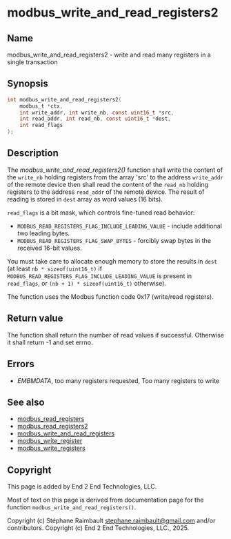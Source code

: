 # modbus_write_and_read_registers2

## Name

modbus_write_and_read_registers2 - write and read many registers in a single transaction

## Synopsis

```c
int modbus_write_and_read_registers2(
    modbus_t *ctx,
    int write_addr, int write_nb, const uint16_t *src,
    int read_addr, int read_nb, const uint16_t *dest,
    int read_flags
);
```

## Description

The *modbus_write_and_read_registers2()* function shall write the content of the
`write_nb` holding registers from the array 'src' to the address `write_addr` of
the remote device then shall read the content of the `read_nb` holding registers
to the address `read_addr` of the remote device. The result of reading is stored
in `dest` array as word values (16 bits).

`read_flags` is a bit mask, which controls fine-tuned read behavior:

- `MODBUS_READ_REGISTERS_FLAG_INCLUDE_LEADING_VALUE` - include additional two leading bytes.
- `MODBUS_READ_REGISTERS_FLAG_SWAP_BYTES` - forcibly swap bytes in the received 16-bit values.

You must take care to allocate enough memory to store the results in `dest`
(at least `nb * sizeof(uint16_t)` if `MODBUS_READ_REGISTERS_FLAG_INCLUDE_LEADING_VALUE`
is present in `read_flags`, or `(nb + 1) * sizeof(uint16_t)` otherwise).

The function uses the Modbus function code 0x17 (write/read registers).

## Return value

The function shall return the number of read values if successful. Otherwise
it shall return -1 and set errno.

## Errors

- *EMBMDATA*, too many registers requested, Too many registers to write

## See also

- [modbus_read_registers](modbus_read_registers.md)
- [modbus_read_registers2](modbus_read_registers2.md)
- [modbus_write_and_read_registers](modbus_write_and_read_registers.md)
- [modbus_write_register](modbus_write_register.md)
- [modbus_write_registers](modbus_write_registers.md)

## Copyright

This page is added by End 2 End Technologies, LLC.

Most of text on this page is derived from documentation page for the function `modbus_write_and_read_registers()`.

Copyright (c) Stéphane Raimbault <stephane.raimbault@gmail.com> and/or contributors.
Copyright (c) End 2 End Technologies, LLC., 2025.
